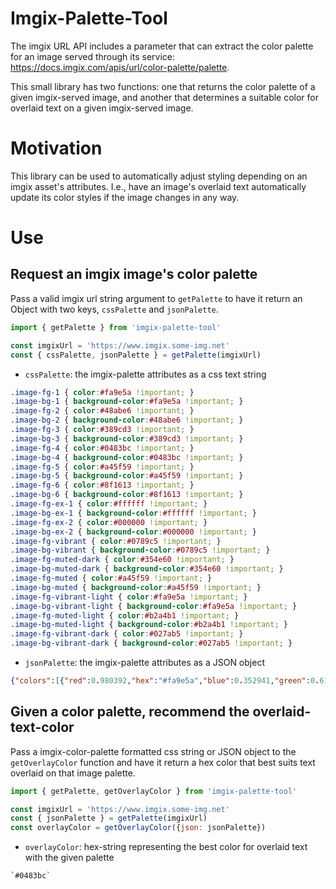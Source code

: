 # Imgix-Palette-Tool

The imgix URL API includes a parameter that can extract the color palette for an image served through its service: https://docs.imgix.com/apis/url/color-palette/palette.

This small library has two functions: one that returns the color palette of a given imgix-served image, and another that determines a suitable color for overlaid text on a given imgix-served image.

# Motivation

This library can be used to automatically adjust styling depending on an imgix asset's attributes. I.e., have an image's overlaid text automatically update its color styles if the image changes in any way.

# Use

## Request an imgix image's color palette

 Pass a valid imgix url string argument to `getPalette` to have it return an Object with two keys, `cssPalette` and `jsonPalette`.

 ```javascript
import { getPalette } from 'imgix-palette-tool'

const imgixUrl = 'https://www.imgix.some-img.net'
const { cssPalette, jsonPalette } = getPalette(imgixUrl)

 ```

   - `cssPalette`: the imgix-palette attributes as a css text string

  ```css
.image-fg-1 { color:#fa9e5a !important; }
.image-bg-1 { background-color:#fa9e5a !important; }
.image-fg-2 { color:#48abe6 !important; }
.image-bg-2 { background-color:#48abe6 !important; }
.image-fg-3 { color:#389cd3 !important; }
.image-bg-3 { background-color:#389cd3 !important; }
.image-fg-4 { color:#0483bc !important; }
.image-bg-4 { background-color:#0483bc !important; }
.image-fg-5 { color:#a45f59 !important; }
.image-bg-5 { background-color:#a45f59 !important; }
.image-fg-6 { color:#8f1613 !important; }
.image-bg-6 { background-color:#8f1613 !important; }
.image-fg-ex-1 { color:#ffffff !important; }
.image-bg-ex-1 { background-color:#ffffff !important; }
.image-fg-ex-2 { color:#000000 !important; }
.image-bg-ex-2 { background-color:#000000 !important; }
.image-fg-vibrant { color:#0789c5 !important; }
.image-bg-vibrant { background-color:#0789c5 !important; }
.image-fg-muted-dark { color:#354e60 !important; }
.image-bg-muted-dark { background-color:#354e60 !important; }
.image-fg-muted { color:#a45f59 !important; }
.image-bg-muted { background-color:#a45f59 !important; }
.image-fg-vibrant-light { color:#fa9e5a !important; }
.image-bg-vibrant-light { background-color:#fa9e5a !important; }
.image-fg-muted-light { color:#b2a4b1 !important; }
.image-bg-muted-light { background-color:#b2a4b1 !important; }
.image-fg-vibrant-dark { color:#027ab5 !important; }
.image-bg-vibrant-dark { background-color:#027ab5 !important; }
  ```

   - `jsonPalette`: the imgix-palette attributes as a JSON object

   ```json
   {"colors":[{"red":0.980392,"hex":"#fa9e5a","blue":0.352941,"green":0.619608},{"red":0.282353,"hex":"#48abe6","blue":0.901961,"green":0.670588},{"red":0.219608,"hex":"#389cd3","blue":0.827451,"green":0.611765},{"red":0.0156863,"hex":"#0483bc","blue":0.737255,"green":0.513725},{"red":0.643137,"hex":"#a45f59","blue":0.34902,"green":0.372549},{"red":0.560784,"hex":"#8f1613","blue":0.0745098,"green":0.0862745}],"average_luminance":0.375264,"dominant_colors":{"vibrant":{"red":0.027451,"hex":"#0789c5","blue":0.772549,"green":0.537255},"muted_light":{"red":0.698039,"hex":"#b2a4b1","blue":0.694118,"green":0.643137},"muted":{"red":0.643137,"hex":"#a45f59","blue":0.34902,"green":0.372549},"vibrant_dark":{"red":0.00784314,"hex":"#027ab5","blue":0.709804,"green":0.478431},"vibrant_light":{"red":0.980392,"hex":"#fa9e5a","blue":0.352941,"green":0.619608},"muted_dark":{"red":0.207843,"hex":"#354e60","blue":0.376471,"green":0.305882}}}
   ```

## Given a color palette, recommend the overlaid-text-color

Pass a imgix-color-palette formatted css string or JSON object to the `getOverlayColor` function and have it return a hex color that best suits text overlaid on that image palette.

 ``` javascript
 import { getPalette, getOverlayColor } from 'imgix-palette-tool'

 const imgixUrl = 'https://www.imgix.some-img.net'
 const { jsonPalette } = getPalette(imgixUrl)
 const overlayColor = getOverlayColor({json: jsonPalette})

 ```

   - `overlayColor`: hex-string representing the best color for overlaid text with the given palette

   ```string
   `#0483bc`
   ```